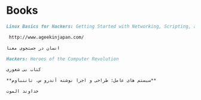 # Books

```markdown
Linux Basics for Hackers: Getting Started with Networking, Scripting, and Security in Kali By OccupyTheWeb
```

```markdown
 http://www.ageekinjapan.com/
```

```markdown
انسان در جستجوی معنا
```

```markdown
Hackers: Heroes of the Computer Revolution
```

```markdown
کتاب بی شعوری
```

```markdown
**سیستم های عامل: طراحی و اجرا نوشته آندرو س. تاننباوم**
```

```markdown
خداوند الموت
```
